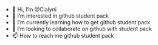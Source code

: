 - 👋 Hi, I’m @Cialyni
- 👀 I’m interested in github student pack
- 🌱 I’m currently learning how to get github student pack
- 💞️ I’m looking to collaborate on github with student pack
- 📫 How to reach me github student pack

<!---
Cialyni/Cialyni is a ✨ special ✨ repository because its `README.md` (this file) appears on your GitHub profile.
You can click the Preview link to take a look at your changes.
--->
